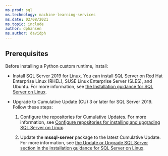 ```yaml
---
ms.prod: sql
ms.technology: machine-learning-services
ms.date: 02/08/2021
ms.topic: include
author: dphansen
ms.author: davidph
---
```

## Prerequisites

Before installing a Python custom runtime, install:

+ Install SQL Server 2019 for Linux. You can install SQL Server on Red Hat Enterprise Linux (RHEL), SUSE Linux Enterprise Server (SLES), and Ubuntu. For more information, see [the Installation guidance for SQL Server on Linux](../../../linux/sql-server-linux-setup.md).

+ Upgrade to Cumulative Update (CU) 3 or later for SQL Server 2019. Follow these steps:
    1. Configure the repositories for Cumulative Updates. For more information, see [Configure repositories for installing and upgrading SQL Server on Linux](../../../linux/sql-server-linux-change-repo.md).

    1. Update the **mssql-server** package to the latest Cumulative Update. For more information, see [the Update or Upgrade SQL Server section in the installation guidance for SQL Server on Linux](../../../linux/sql-server-linux-setup.md#upgrade).
